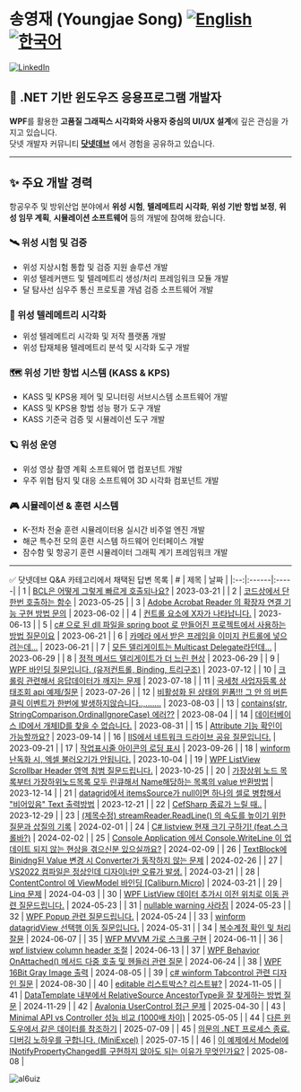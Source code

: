 # 송영재 (Youngjae Song) [![English](https://img.shields.io/badge/README.md-English-blue.svg)](README.md) [![한국어](https://img.shields.io/badge/README.md-한국어-green.svg)](README.ko.md)

[![LinkedIn](https://img.shields.io/badge/-LinkedIn-0077B5?style=flat&logo=linkedin&logoColor=white)](https://www.linkedin.com/in/al6uiz/)


## 🚀 .NET 기반 윈도우즈 응용프로그램 개발자

**WPF**를 활용한 **고품질 그래픽스 시각화와
사용자 중심의 UI/UX 설계**에 깊은 관심을 가지고 있습니다.<br />
닷넷 개발자 커뮤니티 **[닷넷데브](https://forum.dotnetdev.kr/u/al6uiz/activity/solved)** 에서 경험을 공유하고 있습니다.

---

## ✨ 주요 개발 경력
항공우주 및 방위산업 분야에서
**위성 시험**, **텔레메트리 시각화**, **위성 기반 항법 보정**,
**위성 임무 계획**, **시뮬레이션 소프트웨어** 등의 개발에 참여해 왔습니다.

### 🛰️ 위성 시험 및 검증

* 위성 지상시험 통합 및 검증 지원 솔루션 개발
* 위성 텔레커맨드 및 텔레메트리 생성/처리 프레임워크 모듈 개발
* 달 탐사선 심우주 통신 프로토콜 개념 검증 소프트웨어 개발

### 📡 위성 텔레메트리 시각화

* 위성 텔레메트리 시각화 및 저작 플랫폼 개발
* 위성 탑재체용 텔레메트리 분석 및 시각화 도구 개발

### 🗺️ 위성 기반 항법 시스템 (KASS & KPS)

* KASS 및 KPS용 제어 및 모니터링 서브시스템 소프트웨어 개발
* KASS 및 KPS용 항법 성능 평가 도구 개발
* KASS 기준국 검증 및 시뮬레이션 도구 개발

### 🪐 위성 운영

* 위성 영상 촬영 계획 소프트웨어 맵 컴포넌트 개발
* 우주 위협 탐지 및 대응 소프트웨어 3D 시각화 컴포넌트 개발

### 🎮 시뮬레이션 & 훈련 시스템

* K-전차 전술 훈련 시뮬레이터용 실시간 비주얼 엔진 개발
* 해군 특수전 모의 훈련 시스템 하드웨어 인터페이스 개발
* 잠수함 및 항공기 훈련 시뮬레이터 그래픽 계기 프레임워크 개발

--- 

✅ 닷넷데브 Q&A 카테고리에서 채택된 답변 목록
| #  | 제목 | 날짜 |
|:--:|:------|:-----|
| 1 | [BCL은 어떻게 그렇게 빠르게 호출되나요?](https://forum.dotnetdev.kr/t/bcl/6426/13) | 2023-03-21 |
| 2 | [코드상에서 단 한번 호출하는 함수](https://forum.dotnetdev.kr/t/topic/7208/6) | 2023-05-25 |
| 3 | [Adobe Acrobat Reader 의 확장자 연결 기능 구현 방법 문의](https://forum.dotnetdev.kr/t/adobe-acrobat-reader/7289/2) | 2023-06-02 |
| 4 | [컨트롤 요소에 X자가 나타납니다.](https://forum.dotnetdev.kr/t/x/7344/3) | 2023-06-13 |
| 5 | [c# 으로 된 dll 파일을 spring boot 로 만들어진 프로젝트에서 사용하는 방법 질문이요](https://forum.dotnetdev.kr/t/c-dll-spring-boot/7442/2) | 2023-06-21 |
| 6 | [카메라 에서 받은 프레임을 이미지 컨트롤에 넣으려는데...](https://forum.dotnetdev.kr/t/topic/7462/2) | 2023-06-21 |
| 7 | [모든 델리게이트는 Multicast Delegate라던데...](https://forum.dotnetdev.kr/t/multicast-delegate/7500/3) | 2023-06-29 |
| 8 | [정적 메서드 델리게이트가 더 느린 현상](https://forum.dotnetdev.kr/t/topic/7526/2) | 2023-06-29 |
| 9 | [WPF 바인딩 질문입니다. (유저컨트롤, Binding, 트리구조)](https://forum.dotnetdev.kr/t/wpf-binding/7600/2) | 2023-07-12 |
| 10 | [크롤링 관련해서 응답데이터가 깨지는 문제](https://forum.dotnetdev.kr/t/topic/7693/4) | 2023-07-18 |
| 11 | [국세청 사업자등록 상태조회 api 예제/질문](https://forum.dotnetdev.kr/t/api/7777/3) | 2023-07-26 |
| 12 | [비활성화 된 상태의 윈폼!!! 그 안 의 버튼 클릭 이벤트가 한번에 발생하지않습니다..,.......](https://forum.dotnetdev.kr/t/topic/7838/6) | 2023-08-03 |
| 13 | [contains(str, StringComparison.OrdinalIgnoreCase) 에러??](https://forum.dotnetdev.kr/t/contains-str-stringcomparison-ordinalignorecase/7853/4) | 2023-08-04 |
| 14 | [데이터베이스 ID에서 개체ID를 찾을 수 없습니다.](https://forum.dotnetdev.kr/t/id-id/8116/3) | 2023-08-31 |
| 15 | [Attribute 기능 확인이 가능할까요?](https://forum.dotnetdev.kr/t/attribute/8279/2) | 2023-09-14 |
| 16 | [IIS에서 네트워크 드라이브 공유 질문입니다.](https://forum.dotnetdev.kr/t/iis/8346/3) | 2023-09-21 |
| 17 | [작업표시줄 아이콘의 로딩 표시](https://forum.dotnetdev.kr/t/topic/8421/3) | 2023-09-26 |
| 18 | [winform 난독화 시, 엑셀 불러오기가 안됩니다.](https://forum.dotnetdev.kr/t/winform/8412/7) | 2023-10-04 |
| 19 | [WPF ListView Scrollbar Header 영역 침범 질문드립니다.](https://forum.dotnetdev.kr/t/wpf-listview-scrollbar-header/8668/4) | 2023-10-25 |
| 20 | [가장상위 노드 목록부터 가장하위노드목록 모두 린큐해서 Name해당하는 목록의 value 반환방법](https://forum.dotnetdev.kr/t/name-value/9273/5) | 2023-12-14 |
| 21 | [datagrid에서 itemsSource가 null이면 하나의 셀로 병합해서 "비어있음" Text 출력방법](https://forum.dotnetdev.kr/t/datagrid-itemssource-null-text/9378/2) | 2023-12-21 |
| 22 | [CefSharp 종료가 느릴 때..](https://forum.dotnetdev.kr/t/cefsharp/9433/2) | 2023-12-29 |
| 23 | [(제목수정) streamReader.ReadLine() 의 속도를 높이기 위한 질문과 삽질의 기록](https://forum.dotnetdev.kr/t/streamreader-readline/9745/4) | 2024-02-01 |
| 24 | [C# listview 현재 크기 구하기! (feat.스크롤바?)](https://forum.dotnetdev.kr/t/c-listview-feat/9789/2) | 2024-02-02 |
| 25 | [Console Application 에서 Console.WriteLine 이 업데이트 되지 않는 현상을 겪으신분 있으실까요?](https://forum.dotnetdev.kr/t/console-application-console-writeline/9867/4) | 2024-02-09 |
| 26 | [TextBlock에 Binidng된 Value 변경 시 Converter가 동작하지 않는 문제](https://forum.dotnetdev.kr/t/textblock-binidng-value-converter/10004/8) | 2024-02-26 |
| 27 | [VS2022 컴파일은 정상인데 디자이너만 오류가 발생.](https://forum.dotnetdev.kr/t/vs2022/10286/2) | 2024-03-21 |
| 28 | [ContentControl 에 ViewModel 바인딩 \[Caliburn.Micro\]](https://forum.dotnetdev.kr/t/contentcontrol-viewmodel-caliburn-micro/10282/2) | 2024-03-21 |
| 29 | [Linq 문제](https://forum.dotnetdev.kr/t/linq/10356/26) | 2024-04-03 |
| 30 | [WPF ListView 데이터 추가시 이전 위치로 이동 관련 질문드립니다.](https://forum.dotnetdev.kr/t/wpf-listview/10785/2) | 2024-05-23 |
| 31 | [nullable warning 사라짐](https://forum.dotnetdev.kr/t/nullable-warning/10793/2) | 2024-05-23 |
| 32 | [WPF Popup 관련 질문드립니다.](https://forum.dotnetdev.kr/t/wpf-popup/10802/2) | 2024-05-24 |
| 33 | [winform datagridView 선택행 이동 질문입니다.](https://forum.dotnetdev.kr/t/winform-datagridview/10855/2) | 2024-05-31 |
| 34 | [복수계정 확인 및 처리 잘뮨](https://forum.dotnetdev.kr/t/topic/10924/3) | 2024-06-07 |
| 35 | [WFP MVVM 가로 스크롤 구현](https://forum.dotnetdev.kr/t/wfp-mvvm/10944/2) | 2024-06-11 |
| 36 | [wpf listview column header 조절](https://forum.dotnetdev.kr/t/wpf-listview-column-header/10957/2) | 2024-06-13 |
| 37 | [WPF Behavior OnAttached() 메서드 다중 호출 및 헨들러 관련 질문](https://forum.dotnetdev.kr/t/wpf-behavior-onattached/11026/9) | 2024-06-24 |
| 38 | [WPF 16Bit Gray Image 출력](https://forum.dotnetdev.kr/t/wpf-16bit-gray-image/11361/2) | 2024-08-05 |
| 39 | [c# winform Tabcontrol 관련 디자인 질문](https://forum.dotnetdev.kr/t/c-winform-tabcontrol/11517/3) | 2024-08-30 |
| 40 | [editable 리스트박스? 리스트뷰?](https://forum.dotnetdev.kr/t/editable/11880/2) | 2024-11-05 |
| 41 | [DataTemplate 내부에서 RelativeSource AncestorType을 잘 찾게하는 방법 질문](https://forum.dotnetdev.kr/t/datatemplate-relativesource-ancestortype/12041/8) | 2024-11-29 |
| 42 | [Avalonia UserControl 접근 문제](https://forum.dotnetdev.kr/t/avalonia-usercontrol/12946/7) | 2025-04-30 |
| 43 | [Minimal API vs Controller 성능 비교 (1000배 차이)](https://forum.dotnetdev.kr/t/minimal-api-vs-controller-1000/12967/6) | 2025-05-05 |
| 44 | [다른 윈도우에서 같은 데이터를 참조하기](https://forum.dotnetdev.kr/t/topic/13336/3) | 2025-07-09 |
| 45 | [의문의 .NET 프로세스 종료. 디버깅 노하우를 구합니다. (MiniExcel)](https://forum.dotnetdev.kr/t/net-miniexcel/13368/8) | 2025-07-15 |
| 46 | [이 예제에서 Model에 INotifyPropertyChanged를 구현하지 않아도 되는 이유가 무엇인가요?](https://forum.dotnetdev.kr/t/model-inotifypropertychanged/13517/12) | 2025-08-08 |

<img src="https://komarev.com/ghpvc/?username=al6uiz" alt="al6uiz" style="display: hidden"/>
